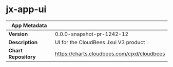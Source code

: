 # jx-app-ui

|App Metadata||
|---|---|
| **Version** | 0.0.0-snapshot-pr-1242-12 |
| **Description** | UI for the CloudBees Jxui V3 product |
| **Chart Repository** | https://charts.cloudbees.com/cjxd/cloudbees |
